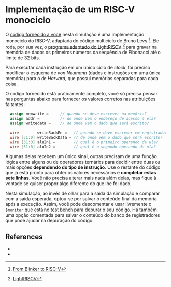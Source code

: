 # Implementação de um RISC-V monociclo

O [código fornecido a você](riscvmono.sv) nesta simulação é uma implementação monociclo do RISC-V, adaptada do código multiciclo de Bruno Levy [^1]. Ele roda, por sua vez, o [programa adaptado do LightRISCV](fibo.asm) [^2] para gravar na memória de dados os primeiros números da sequência de Fibonacci até o limite de 32 bits. 

Para executar cada instrução em um único ciclo de *clock*, foi preciso modificar o esquema de *von Neumann* (dados e instruções em uma única memória) para o de *Harvard*, que possui memórias separadas para cada coisa.

O código fornecido está praticamente completo, você só precisa pensar nas perguntas abaixo para fornecer os valores corretos nas atribuições faltantes: 

```verilog
  assign memwrite =     // quando se deve escrever na memória?
  assign addr =         // de onde vem o endereço de acesso a ela?
  assign writedata =    // de onde vem o dado que será escrito?

  wire        writeBackEn =   // quando se deve escrever em registradores?
  wire [31:0] writeBackData = // de onde vem o dado que será escrito?
  wire [31:0] aluIn1 =        // qual é o primeiro operando da ula?
  wire [31:0] aluIn2 =        // qual é o segundo operando da ula?
```

Algumas delas recebem um único sinal, outras precisam de uma função lógica entre alguns ou de operadores ternários para decidir entre duas ou mais opções **dependendo do tipo de instrução**. Use o restante do código que já está pronto para obter os valores necessários e **completar estas sete linhas**. Você não precisa alterar mais nada além delas, mas fique à vontade se quiser propor algo diferente do que lhe foi dado. 

Nesta simulação, ao invés de olhar para a saída da simulação e comparar com a saída esperada, optou-se por salvar o conteúdo final da memória após a execução. Assim, você pode descomentar e usar livremente o `$monitor` que está no [test bench](tests/testbench.sv) para depurar o seu código. Há também uma opção comentada para salvar o conteúdo do banco de registradores que pode ajudar na depuração do código. 

## References
* [^1]: [From Blinker to RISC-V](https://github.com/BrunoLevy/learn-fpga/blob/master/FemtoRV/TUTORIALS/FROM_BLINKER_TO_RISCV/)
* [^2]: [LightRISCV](https://github.com/menotti/LightRISCV)


